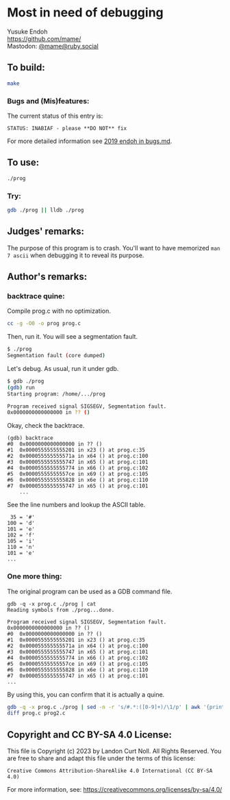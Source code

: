 # Most in need of debugging

Yusuke Endoh\
<https://github.com/mame/>\
Mastodon: [@mame@ruby.social](https://ruby.social/@mame)


## To build:

```sh
make
```


### Bugs and (Mis)features:

The current status of this entry is:

```
STATUS: INABIAF - please **DO NOT** fix
```

For more detailed information see [2019 endoh in bugs.md](/bugs.md#2019-endoh).


## To use:

```sh
./prog
```


### Try:

```sh
gdb ./prog || lldb ./prog
```


## Judges' remarks:

The purpose of this program is to crash. You'll want to have memorized `man 7
ascii` when debugging it to reveal its purpose.


## Author's remarks:

### backtrace quine:

Compile prog.c with no optimization.

```sh
cc -g -O0 -o prog prog.c
```

Then, run it.  You will see a segmentation fault.

```sh
$ ./prog
Segmentation fault (core dumped)
```

Let's debug.  As usual, run it under gdb.

```sh
$ gdb ./prog
(gdb) run
Starting program: /home/.../prog

Program received signal SIGSEGV, Segmentation fault.
0x0000000000000000 in ?? ()
```

Okay, check the backtrace.

```
(gdb) backtrace
#0  0x0000000000000000 in ?? ()
#1  0x0000555555555201 in x23 () at prog.c:35
#2  0x000055555555571a in x64 () at prog.c:100
#3  0x0000555555555747 in x65 () at prog.c:101
#4  0x0000555555555774 in x66 () at prog.c:102
#5  0x00005555555557ce in x69 () at prog.c:105
#6  0x0000555555555828 in x6e () at prog.c:110
#7  0x0000555555555747 in x65 () at prog.c:101
    ...
```

See the line numbers and lookup the ASCII table.

```
 35 = '#'
100 = 'd'
101 = 'e'
102 = 'f'
105 = 'i'
110 = 'n'
101 = 'e'
...
```

### One more thing:

The original program can be used as a GDB command file.

```
gdb -q -x prog.c ./prog | cat
Reading symbols from ./prog...done.

Program received signal SIGSEGV, Segmentation fault.
0x0000000000000000 in ?? ()
#0  0x0000000000000000 in ?? ()
#1  0x0000555555555201 in x23 () at prog.c:35
#2  0x000055555555571a in x64 () at prog.c:100
#3  0x0000555555555747 in x65 () at prog.c:101
#4  0x0000555555555774 in x66 () at prog.c:102
#5  0x00005555555557ce in x69 () at prog.c:105
#6  0x0000555555555828 in x6e () at prog.c:110
#7  0x0000555555555747 in x65 () at prog.c:101
...
```

By using this, you can confirm that it is actually a quine.

```sh
gdb -q -x prog.c ./prog | sed -n -r 's/#.*:([0-9]+)/\1/p' | awk '{printf "%c",$1}' > prog2.c
diff prog.c prog2.c
```


## Copyright and CC BY-SA 4.0 License:

This file is Copyright (c) 2023 by Landon Curt Noll.  All Rights Reserved.
You are free to share and adapt this file under the terms of this license:

    Creative Commons Attribution-ShareAlike 4.0 International (CC BY-SA 4.0)

For more information, see: https://creativecommons.org/licenses/by-sa/4.0/
